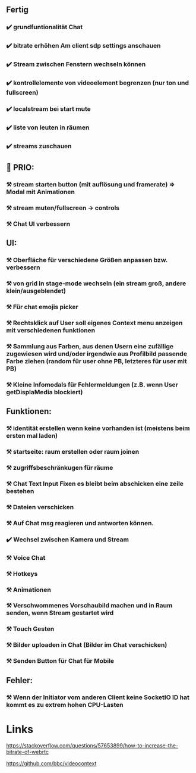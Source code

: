 ## Fertig
### ✔️ grundfuntionalität Chat
### ✔️ bitrate erhöhen Am client sdp settings anschauen
### ✔️ Stream zwischen Fenstern wechseln können 
### ✔️ kontrollelemente von videoelement begrenzen (nur ton und fullscreen)
### ✔️ localstream bei start mute
### ✔️ liste von leuten in räumen
### ✔️ streams zuschauen


## 🚩 PRIO:
### ⚒️ stream starten button (mit auflösung und framerate) => Modal mit Animationen
### ⚒️ stream muten/fullscreen -> controls
### ⚒️ Chat UI verbessern

## UI:
### ⚒️ Oberfläche für verschiedene Größen anpassen bzw. verbessern
### ⚒️ von grid in stage-mode wechseln (ein stream groß, andere klein/ausgeblendet)
### ⚒️ Für chat emojis picker 
### ⚒️ Rechtsklick auf User soll eigenes Context menu anzeigen mit verschiedenen funktionen
### ⚒️ Sammlung aus Farben, aus denen Usern eine zufällige zugewiesen wird und/oder irgendwie aus Profilbild passende Farbe ziehen (random für user ohne PB, letzteres für user mit PB)
### ⚒️ Kleine Infomodals für Fehlermeldungen (z.B. wenn User getDisplaMedia blockiert)

## Funktionen:
### ⚒️ identität erstellen wenn keine vorhanden ist (meistens beim ersten mal laden)
### ⚒️ startseite: raum erstellen oder raum joinen
### ⚒️ zugriffsbeschränkugen für räume
### ⚒️ Chat Text Input Fixen es bleibt beim abschicken eine zeile bestehen
### ⚒️ Dateien verschicken 
### ⚒️ Auf Chat msg reagieren und antworten können.
### ✔️ Wechsel zwischen Kamera und Stream
### ⚒️ Voice Chat
### ⚒️ Hotkeys
### ⚒️ Animationen
### ⚒️ Verschwommenes Vorschaubild machen und in Raum senden, wenn Stream gestartet wird
### ⚒️ Touch Gesten
### ⚒️ Bilder uploaden in Chat (Bilder im Chat verschicken)
### ⚒️ Senden Button für Chat für Mobile

## Fehler:
### ⚒️ Wenn der Initiator vom anderen Client keine SocketIO ID hat kommt es zu extrem hohen CPU-Lasten


# Links 

https://stackoverflow.com/questions/57653899/how-to-increase-the-bitrate-of-webrtc

https://github.com/bbc/videocontext